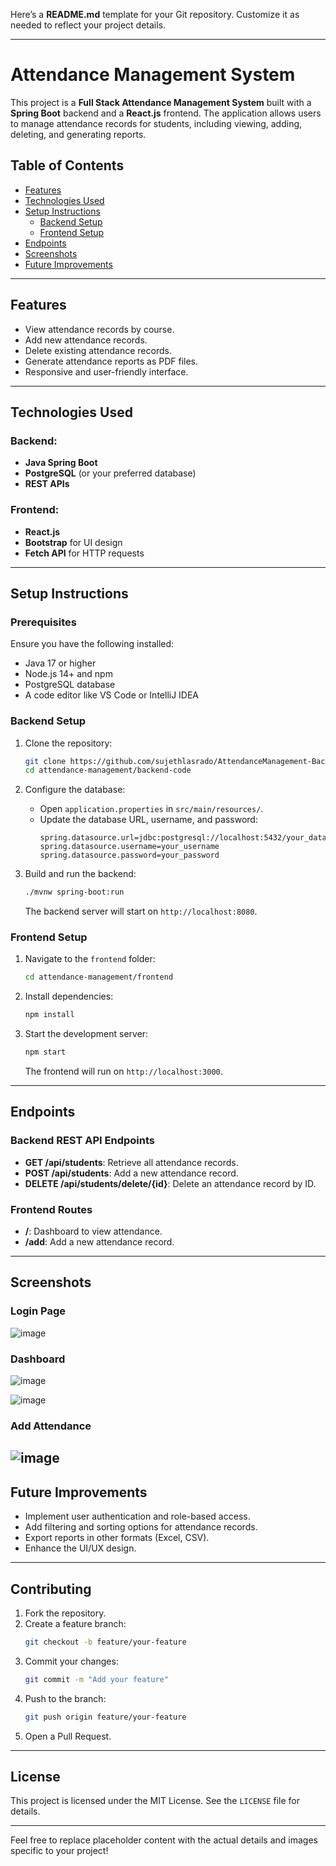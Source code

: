 Here’s a **README.md** template for your Git repository. Customize it as needed to reflect your project details.

---

# Attendance Management System

This project is a **Full Stack Attendance Management System** built with a **Spring Boot** backend and a **React.js** frontend. The application allows users to manage attendance records for students, including viewing, adding, deleting, and generating reports.

## Table of Contents

- [Features](#features)
- [Technologies Used](#technologies-used)
- [Setup Instructions](#setup-instructions)
  - [Backend Setup](#backend-setup)
  - [Frontend Setup](#frontend-setup)
- [Endpoints](#endpoints)
- [Screenshots](#screenshots)
- [Future Improvements](#future-improvements)

---

## Features

- View attendance records by course.
- Add new attendance records.
- Delete existing attendance records.
- Generate attendance reports as PDF files.
- Responsive and user-friendly interface.

---

## Technologies Used

### Backend:
- **Java Spring Boot**
- **PostgreSQL** (or your preferred database)
- **REST APIs**

### Frontend:
- **React.js**
- **Bootstrap** for UI design
- **Fetch API** for HTTP requests

---

## Setup Instructions

### Prerequisites
Ensure you have the following installed:
- Java 17 or higher
- Node.js 14+ and npm
- PostgreSQL database
- A code editor like VS Code or IntelliJ IDEA

### Backend Setup

1. Clone the repository:
   ```bash
   git clone https://github.com/sujethlasrado/AttendanceManagement-Backend.git
   cd attendance-management/backend-code
   ```

2. Configure the database:
   - Open `application.properties` in `src/main/resources/`.
   - Update the database URL, username, and password:
     ```properties
     spring.datasource.url=jdbc:postgresql://localhost:5432/your_database
     spring.datasource.username=your_username
     spring.datasource.password=your_password
     ```

3. Build and run the backend:
   ```bash
   ./mvnw spring-boot:run
   ```

   The backend server will start on `http://localhost:8080`.

### Frontend Setup

1. Navigate to the `frontend` folder:
   ```bash
   cd attendance-management/frontend
   ```

2. Install dependencies:
   ```bash
   npm install
   ```

3. Start the development server:
   ```bash
   npm start
   ```

   The frontend will run on `http://localhost:3000`.

---

## Endpoints

### Backend REST API Endpoints

- **GET /api/students**: Retrieve all attendance records.
- **POST /api/students**: Add a new attendance record.
- **DELETE /api/students/delete/{id}**: Delete an attendance record by ID.

### Frontend Routes

- **/**: Dashboard to view attendance.
- **/add**: Add a new attendance record.

---

## Screenshots

### Login Page
![image](https://github.com/user-attachments/assets/917741fb-0fb1-4af2-93b0-fdd61d3ee28d)


### Dashboard
![image](https://github.com/user-attachments/assets/df3c05e1-867d-4c93-9a55-40bb6a0f6038)

![image](https://github.com/user-attachments/assets/7c48e000-70fc-4ba0-93bc-afbc806c7272)

### Add Attendance
![image](https://github.com/user-attachments/assets/14fb3e14-ed85-42db-9aba-c28c9a9aa529)
---

## Future Improvements

- Implement user authentication and role-based access.
- Add filtering and sorting options for attendance records.
- Export reports in other formats (Excel, CSV).
- Enhance the UI/UX design.

---

## Contributing

1. Fork the repository.
2. Create a feature branch:
   ```bash
   git checkout -b feature/your-feature
   ```
3. Commit your changes:
   ```bash
   git commit -m "Add your feature"
   ```
4. Push to the branch:
   ```bash
   git push origin feature/your-feature
   ```
5. Open a Pull Request.

---

## License

This project is licensed under the MIT License. See the `LICENSE` file for details.

---

Feel free to replace placeholder content with the actual details and images specific to your project!
